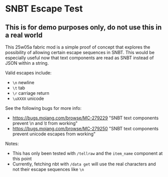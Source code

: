 # SNBT Escape Test

## This is for demo purposes only, do not use this in a real world

This 25w05a fabric mod is a simple proof of concept that explores the possibility of allowing certain escape sequences in SNBT. This would be especially useful now that text components are read as SNBT instead of JSON within a string.

Valid escapes include:
+ `\n` newline
+ `\t` tab
+ `\r` carriage return
+ `\uXXXX` unicode

See the following bugs for more info:
+ https://bugs.mojang.com/browse/MC-279229 "SNBT text components prevent \n and \t from working"
+ https://bugs.mojang.com/browse/MC-279250 "SNBT text components prevent unicode escapes from working"

Notes:
+ This has only been tested with `/tellraw` and the `item_name` component at this point
+ Currently, fetching nbt with `/data get` will use the real characters and not their escape sequences like `\n`
